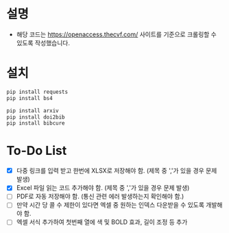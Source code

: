 # 설명
- 해당 코드는 https://openaccess.thecvf.com/ 사이트를 기준으로 크롤링할 수 있도록 작성했습니다.

# 설치
```bash
pip install requests
pip install bs4

pip install arxiv
pip install doi2bib
pip install bibcure
```

# To-Do List

- [X] 다중 링크를 입력 받고 한번에 XLSX로 저장해야 함. (제목 중 ','가 있을 경우 문제 발생)
- [X] Excel 파일 읽는 코드 추가해야 함. (제목 중 ','가 있을 경우 문제 발생)
- [ ] PDF로 자동 저장해야 함. (통신 관련 에러 발생하는지 확인해야 함.)
- [ ] 만약 시간 당 콜 수 제한이 있다면 엑셀 중 원하는 인덱스 다운받을 수 있도록 개발해야 함.
- [ ] 엑셀 서식 추가하여 첫번째 열에 색 및 BOLD 효과, 길이 조정 등 추가
